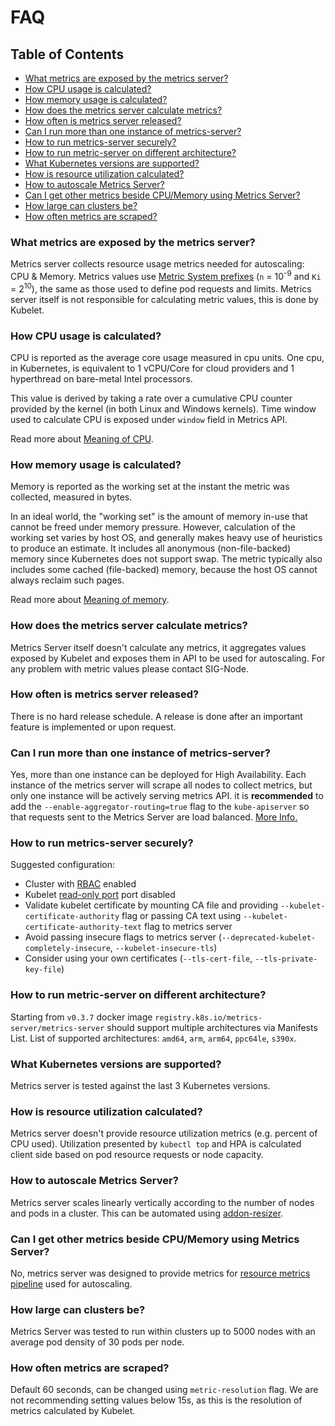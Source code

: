 # FAQ

## Table of Contents

<!-- toc -->
- [What metrics are exposed by the metrics server?](#what-metrics-are-exposed-by-the-metrics-server)
- [How CPU usage is calculated?](#how-cpu-usage-is-calculated)
- [How memory usage is calculated?](#how-memory-usage-is-calculated)
- [How does the metrics server calculate metrics?](#how-does-the-metrics-server-calculate-metrics)
- [How often is metrics server released?](#how-often-is-metrics-server-released)
- [Can I run more than one instance of metrics-server?](#can-i-run-more-than-one-instance-of-metrics-server)
- [How to run metrics-server securely?](#how-to-run-metrics-server-securely)
- [How to run metric-server on different architecture?](#how-to-run-metric-server-on-different-architecture)
- [What Kubernetes versions are supported?](#what-kubernetes-versions-are-supported)
- [How is resource utilization calculated?](#how-is-resource-utilization-calculated)
- [How to autoscale Metrics Server?](#how-to-autoscale-metrics-server)
- [Can I get other metrics beside CPU/Memory using Metrics Server?](#can-i-get-other-metrics-beside-cpumemory-using-metrics-server)
- [How large can clusters be?](#how-large-can-clusters-be)
- [How often metrics are scraped?](#how-often-metrics-are-scraped)
<!-- /toc -->

### What metrics are exposed by the metrics server?

Metrics server collects resource usage metrics needed for autoscaling: CPU & Memory.
Metrics values use [Metric System prefixes] (`n` = 10<sup>-9</sup> and `Ki` = 2<sup>10</sup>),
the same as those used to define pod requests and limits.
Metrics server itself is not responsible for calculating metric values, this is done by Kubelet.

[Metric System prefixes]: https://en.wikipedia.org/wiki/Metric_prefix

### How CPU usage is calculated?

CPU is reported as the average core usage measured in cpu units.
One cpu, in Kubernetes, is equivalent to 1 vCPU/Core for cloud providers and 1 hyperthread on bare-metal Intel processors.

This value is derived by taking a rate over a cumulative CPU counter provided by the kernel (in both Linux and Windows kernels).
Time window used to calculate CPU is exposed under `window` field in Metrics API.

Read more about [Meaning of CPU].

[Meaning of CPU]: https://kubernetes.io/docs/concepts/configuration/manage-compute-resources-container/#meaning-of-cpu

### How memory usage is calculated?

Memory is reported as the working set at the instant the metric was collected, measured in bytes.

In an ideal world, the "working set" is the amount of memory in-use that cannot be freed under memory pressure.
However, calculation of the working set varies by host OS, and generally makes heavy use of heuristics to produce an estimate.
It includes all anonymous (non-file-backed) memory since Kubernetes does not support swap.
The metric typically also includes some cached (file-backed) memory, because the host OS cannot always reclaim such pages.

Read more about [Meaning of memory].

[Meaning of memory]: https://kubernetes.io/docs/concepts/configuration/manage-compute-resources-container/#meaning-of-memory

### How does the metrics server calculate metrics?

Metrics Server itself doesn't calculate any metrics, it aggregates values exposed by Kubelet and exposes them in API
to be used for autoscaling. For any problem with metric values please contact SIG-Node.

### How often is metrics server released?

There is no hard release schedule. A release is done after an important feature is implemented or upon request.

### Can I run more than one instance of metrics-server?

Yes, more than one instance can be deployed for High Availability. Each instance of the metrics server will scrape all nodes to collect metrics, but only one instance will be actively serving metrics API. it is **recommended** to add the `--enable-aggregator-routing=true` flag to the `kube-apiserver` so that requests sent to the Metrics Server are load balanced. [More Info.](./README.md?#high-availability)

### How to run metrics-server securely?

Suggested configuration:

- Cluster with [RBAC] enabled
- Kubelet [read-only port] port disabled
- Validate kubelet certificate by mounting CA file and providing `--kubelet-certificate-authority` flag or passing CA text using `--kubelet-certificate-authority-text` flag to metrics server
- Avoid passing insecure flags to metrics server (`--deprecated-kubelet-completely-insecure`, `--kubelet-insecure-tls`)
- Consider using your own certificates (`--tls-cert-file`, `--tls-private-key-file`)

### How to run metric-server on different architecture?

Starting from `v0.3.7` docker image `registry.k8s.io/metrics-server/metrics-server` should support multiple architectures via Manifests List.
List of supported architectures: `amd64`, `arm`, `arm64`, `ppc64le`, `s390x`.

### What Kubernetes versions are supported?

Metrics server is tested against the last 3 Kubernetes versions.

### How is resource utilization calculated?

Metrics server doesn't provide resource utilization metrics (e.g. percent of CPU used).
Utilization presented by `kubectl top` and HPA is calculated client side based on pod resource requests or node capacity.

### How to autoscale Metrics Server?

Metrics server scales linearly vertically according to the number of nodes and pods in a cluster. This can be automated using [addon-resizer].

### Can I get other metrics beside CPU/Memory using Metrics Server?

No, metrics server was designed to provide metrics for [resource metrics pipeline] used for autoscaling.

### How large can clusters be?

Metrics Server was tested to run within clusters up to 5000 nodes with an average pod density of 30 pods per node.

### How often metrics are scraped?

Default 60 seconds, can be changed using `metric-resolution` flag. We are not recommending setting values below 15s, as this is the resolution of metrics calculated by Kubelet.

[RBAC]: https://kubernetes.io/docs/reference/access-authn-authz/rbac/
[read-only port]: https://kubernetes.io/docs/reference/command-line-tools-reference/kubelet/#options
[addon-resizer]: https://github.com/kubernetes/autoscaler/tree/master/addon-resizer
[resource metrics pipeline]: https://kubernetes.io/docs/tasks/debug-application-cluster/resource-metrics-pipeline/
